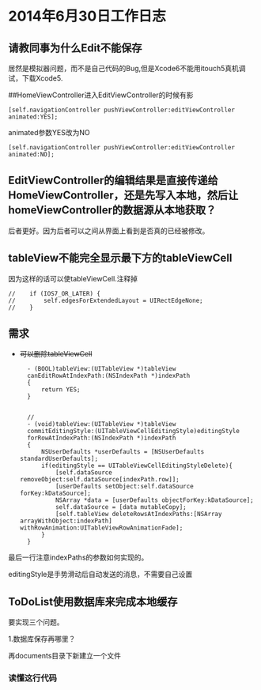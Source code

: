 # 2014年6月30日工作日志

## 请教同事为什么Edit不能保存

居然是模拟器问题，而不是自己代码的Bug,但是Xcode6不能用itouch5真机调试，下载Xcode5.

##HomeViewController进入EditViewController的时候有影

 `[self.navigationController pushViewController:editViewController animated:YES];`
 
 animated参数YES改为NO
 
 `[self.navigationController pushViewController:editViewController animated:NO];`
 
 
## EditViewController的编辑结果是直接传递给HomeViewController，还是先写入本地，然后让homeViewController的数据源从本地获取？

后者更好。因为后者可以之间从界面上看到是否真的已经被修改。

## tableView不能完全显示最下方的tableViewCell

因为这样的话可以使tableViewCell.注释掉

	//    if (IOS7_OR_LATER) {
	//        self.edgesForExtendedLayout = UIRectEdgeNone;
	//    }
	 
## 需求 
- ~~可以删除tableViewCell~~

		- (BOOL)tableView:(UITableView *)tableView
		canEditRowAtIndexPath:(NSIndexPath *)indexPath
		{
		    return YES;
		}
		
		
		//
		- (void)tableView:(UITableView *)tableView
		commitEditingStyle:(UITableViewCellEditingStyle)editingStyle
		forRowAtIndexPath:(NSIndexPath *)indexPath
		{
		    NSUserDefaults *userDefaults = [NSUserDefaults standardUserDefaults];
		    if(editingStyle == UITableViewCellEditingStyleDelete){
		        [self.dataSource removeObject:self.dataSource[indexPath.row]];
		        [userDefaults setObject:self.dataSource forKey:kDataSource];
		        NSArray *data = [userDefaults objectForKey:kDataSource];
		        self.dataSource = [data mutableCopy];
		        [self.tableView deleteRowsAtIndexPaths:[NSArray arrayWithObject:indexPath] withRowAnimation:UITableViewRowAnimationFade];
		    }
		}

最后一行注意indexPaths的参数如何实现的。

editingStyle是手势滑动后自动发送的消息，不需要自己设置


## ToDoList使用数据库来完成本地缓存

要实现三个问题。

1.数据库保存再哪里？
 
 再documents目录下新建立一个文件

### 读懂这行代码









































 